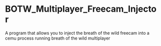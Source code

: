 # BOTW_Multiplayer_Freecam_Injector

A program that allows you to inject the breath of the wild freecam into a cemu process running breath of the wild multiplayer